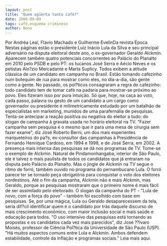```yaml
---
layout: post
title: "Quem agüenta tanto café?"
date: 2006-09-09
tags: café,esquema criminoso
author: None
---
```

Por Andréa Leal, Flavio Machado e Guilherme EvelinDa revista Época
Nestas páginas estão o presidente Luiz Inácio Lula da Silva e seu principal adversário na disputa eleitoral deste ano, o ex-governador Geraldo Alckmin. Aparecem também quatro potenciais concorrentes ao Palácio do Planalto em 2010 pelo PSDB e pelo PT: os tucanos José Serra e Aécio Neves e os petistas Alo?zio Mercadante e Marta Suplicy. Todos exibem a atitude clássica de um candidato em campanha no Brasil. Estão tomando cafezinho num botequim de rua para mostrar como eles, no dia-a-dia, são gente como a gente. No passado, os pol?ticos consagraram a regra do cafezinho: todo candidato tem de tomar café na padaria para mostrar-se próximo ao povo. 
Eles fizeram isso por pura intuição. Só que, hoje, na caça ao voto, cada passo, palavra ou gesto de um candidato a um cargo como governador ou presidente é milimetricamente estudado por um batalhão de especialistas em marketing, munidos de uma parafernália de pesquisas. Tenta-se antecipar a reação positiva ou negativa do eleitor a tudo: do slogan de campanha à gravata usada no horário eleitoral na TV. \"Fazer campanha sem pesquisa é o mesmo que ir para uma mesa de cirurgia sem fazer exame\", diz José Roberto Berni, um dos mais experientes marqueteiros do pa?s, ex-consultor das campanhas à Presidência de Fernando Henrique Cardoso, em 1994 e 1998, e de José Serra, em 2002. 
A presença mais intensa das pesquisas se dá nos programas de TV. Tome-se o exemplo de Alckmin. Natural de Pindamonhangaba, interior de São Paulo, ele é talvez o mais paulista de todos os candidatos que já entraram na disputa pelo Palácio do Planalto. Mas o jingle de Alckmin na TV segue o ritmo de forró, também ouvido no programa do pernambucano Lula. O forró parece ter se tornado peça obrigatória para conquistar o voto dos eleitores nordestinos. Até o fim da campanha, Alckmin não é mais Alckmin, mas Geraldo, porque as pesquisas mostraram que o primeiro nome é mais fácil de ser assimilado pelo eleitorado. 
O slogan da campanha do PT - \"Lula de novo, com a força do povo\" - também foi escolhido com base em pesquisas. Se, por uma mágica, Lula ou Geraldo desaparecessem da tela, seria dif?cil identificar quem é o candidato por trás daquele discurso de mais crescimento econômico, com maior inclusão social e mais saúde e educação para todos. 
\"O uso intensivo das pesquisas está tornando as propostas e os candidatos cada vez mais parecidos\", diz José ??lvaro Moisés, professor de Ciência Pol?tica da Universidade de São Paulo (USP). \"Há muitos aspectos comuns entre Lula e Alckmin. Ambos defendem
 estabilidade, controle da inflação e programas sociais.\" Leia mais aqui. 